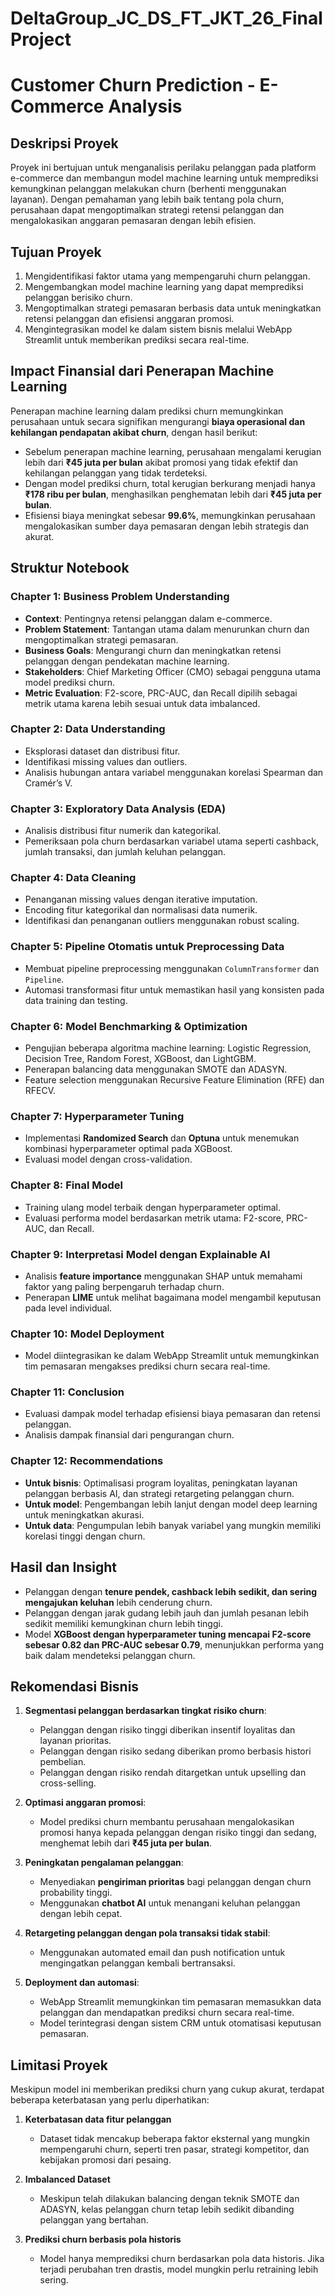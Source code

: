 # DeltaGroup_JC_DS_FT_JKT_26_FinalProject

# Customer Churn Prediction - E-Commerce Analysis

## Deskripsi Proyek
Proyek ini bertujuan untuk menganalisis perilaku pelanggan pada platform e-commerce dan membangun model machine learning untuk memprediksi kemungkinan pelanggan melakukan churn (berhenti menggunakan layanan). Dengan pemahaman yang lebih baik tentang pola churn, perusahaan dapat mengoptimalkan strategi retensi pelanggan dan mengalokasikan anggaran pemasaran dengan lebih efisien.

## Tujuan Proyek
1. Mengidentifikasi faktor utama yang mempengaruhi churn pelanggan.
2. Mengembangkan model machine learning yang dapat memprediksi pelanggan berisiko churn.
3. Mengoptimalkan strategi pemasaran berbasis data untuk meningkatkan retensi pelanggan dan efisiensi anggaran promosi.
4. Mengintegrasikan model ke dalam sistem bisnis melalui WebApp Streamlit untuk memberikan prediksi secara real-time.

## Impact Finansial dari Penerapan Machine Learning
Penerapan machine learning dalam prediksi churn memungkinkan perusahaan untuk secara signifikan mengurangi **biaya operasional dan kehilangan pendapatan akibat churn**, dengan hasil berikut:
- Sebelum penerapan machine learning, perusahaan mengalami kerugian lebih dari **₹45 juta per bulan** akibat promosi yang tidak efektif dan kehilangan pelanggan yang tidak terdeteksi.
- Dengan model prediksi churn, total kerugian berkurang menjadi hanya **₹178 ribu per bulan**, menghasilkan penghematan lebih dari **₹45 juta per bulan**.
- Efisiensi biaya meningkat sebesar **99.6%**, memungkinkan perusahaan mengalokasikan sumber daya pemasaran dengan lebih strategis dan akurat.

## Struktur Notebook
### **Chapter 1: Business Problem Understanding**
- **Context**: Pentingnya retensi pelanggan dalam e-commerce.
- **Problem Statement**: Tantangan utama dalam menurunkan churn dan mengoptimalkan strategi pemasaran.
- **Business Goals**: Mengurangi churn dan meningkatkan retensi pelanggan dengan pendekatan machine learning.
- **Stakeholders**: Chief Marketing Officer (CMO) sebagai pengguna utama model prediksi churn.
- **Metric Evaluation**: F2-score, PRC-AUC, dan Recall dipilih sebagai metrik utama karena lebih sesuai untuk data imbalanced.

### **Chapter 2: Data Understanding**
- Eksplorasi dataset dan distribusi fitur.
- Identifikasi missing values dan outliers.
- Analisis hubungan antara variabel menggunakan korelasi Spearman dan Cramér’s V.

### **Chapter 3: Exploratory Data Analysis (EDA)**
- Analisis distribusi fitur numerik dan kategorikal.
- Pemeriksaan pola churn berdasarkan variabel utama seperti cashback, jumlah transaksi, dan jumlah keluhan pelanggan.

### **Chapter 4: Data Cleaning**
- Penanganan missing values dengan iterative imputation.
- Encoding fitur kategorikal dan normalisasi data numerik.
- Identifikasi dan penanganan outliers menggunakan robust scaling.

### **Chapter 5: Pipeline Otomatis untuk Preprocessing Data**
- Membuat pipeline preprocessing menggunakan `ColumnTransformer` dan `Pipeline`.
- Automasi transformasi fitur untuk memastikan hasil yang konsisten pada data training dan testing.

### **Chapter 6: Model Benchmarking & Optimization**
- Pengujian beberapa algoritma machine learning: Logistic Regression, Decision Tree, Random Forest, XGBoost, dan LightGBM.
- Penerapan balancing data menggunakan SMOTE dan ADASYN.
- Feature selection menggunakan Recursive Feature Elimination (RFE) dan RFECV.

### **Chapter 7: Hyperparameter Tuning**
- Implementasi **Randomized Search** dan **Optuna** untuk menemukan kombinasi hyperparameter optimal pada XGBoost.
- Evaluasi model dengan cross-validation.

### **Chapter 8: Final Model**
- Training ulang model terbaik dengan hyperparameter optimal.
- Evaluasi performa model berdasarkan metrik utama: F2-score, PRC-AUC, dan Recall.

### **Chapter 9: Interpretasi Model dengan Explainable AI**
- Analisis **feature importance** menggunakan SHAP untuk memahami faktor yang paling berpengaruh terhadap churn.
- Penerapan **LIME** untuk melihat bagaimana model mengambil keputusan pada level individual.

### **Chapter 10: Model Deployment**
- Model diintegrasikan ke dalam WebApp Streamlit untuk memungkinkan tim pemasaran mengakses prediksi churn secara real-time.

### **Chapter 11: Conclusion**
- Evaluasi dampak model terhadap efisiensi biaya pemasaran dan retensi pelanggan.
- Analisis dampak finansial dari pengurangan churn.

### **Chapter 12: Recommendations**
- **Untuk bisnis**: Optimalisasi program loyalitas, peningkatan layanan pelanggan berbasis AI, dan strategi retargeting pelanggan churn.
- **Untuk model**: Pengembangan lebih lanjut dengan model deep learning untuk meningkatkan akurasi.
- **Untuk data**: Pengumpulan lebih banyak variabel yang mungkin memiliki korelasi tinggi dengan churn.

## Hasil dan Insight
- Pelanggan dengan **tenure pendek, cashback lebih sedikit, dan sering mengajukan keluhan** lebih cenderung churn.
- Pelanggan dengan jarak gudang lebih jauh dan jumlah pesanan lebih sedikit memiliki kemungkinan churn lebih tinggi.
- Model **XGBoost dengan hyperparameter tuning mencapai F2-score sebesar 0.82 dan PRC-AUC sebesar 0.79**, menunjukkan performa yang baik dalam mendeteksi pelanggan churn.


## Rekomendasi Bisnis
1. **Segmentasi pelanggan berdasarkan tingkat risiko churn**:
   - Pelanggan dengan risiko tinggi diberikan insentif loyalitas dan layanan prioritas.
   - Pelanggan dengan risiko sedang diberikan promo berbasis histori pembelian.
   - Pelanggan dengan risiko rendah ditargetkan untuk upselling dan cross-selling.

2. **Optimasi anggaran promosi**:
   - Model prediksi churn membantu perusahaan mengalokasikan promosi hanya kepada pelanggan dengan risiko tinggi dan sedang, menghemat lebih dari **₹45 juta per bulan**.

3. **Peningkatan pengalaman pelanggan**:
   - Menyediakan **pengiriman prioritas** bagi pelanggan dengan churn probability tinggi.
   - Menggunakan **chatbot AI** untuk menangani keluhan pelanggan dengan lebih cepat.

4. **Retargeting pelanggan dengan pola transaksi tidak stabil**:
   - Menggunakan automated email dan push notification untuk mengingatkan pelanggan kembali bertransaksi.

5. **Deployment dan automasi**:
   - WebApp Streamlit memungkinkan tim pemasaran memasukkan data pelanggan dan mendapatkan prediksi churn secara real-time.
   - Model terintegrasi dengan sistem CRM untuk otomatisasi keputusan pemasaran.

## Limitasi Proyek
Meskipun model ini memberikan prediksi churn yang cukup akurat, terdapat beberapa keterbatasan yang perlu diperhatikan:
1. **Keterbatasan data fitur pelanggan**  
   - Dataset tidak mencakup beberapa faktor eksternal yang mungkin mempengaruhi churn, seperti tren pasar, strategi kompetitor, dan kebijakan promosi dari pesaing.

2. **Imbalanced Dataset**  
   - Meskipun telah dilakukan balancing dengan teknik SMOTE dan ADASYN, kelas pelanggan churn tetap lebih sedikit dibanding pelanggan yang bertahan.

3. **Prediksi churn berbasis pola historis**  
   - Model hanya memprediksi churn berdasarkan pola data historis. Jika terjadi perubahan tren drastis, model mungkin perlu retraining lebih sering.

